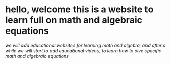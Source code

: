 # hello, welcome this is a website to learn full on math and algebraic equations

###### we will add educational websites for learning math and algebra, and after a while we will start to add educational videos, to learn how to olve specific math and algebraic equations
